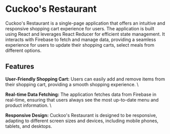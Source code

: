 # Cuckoo's Restaurant

Cuckoo's Restaurant is a single-page application that offers an intuitive and responsive shopping cart experience for users. The application is built using React and leverages React Reducer for efficient state management. It interacts with Firebase to fetch and manage data, providing a seamless experience for users to update their shopping carts, select meals from different options.

## Features

**User-Friendly Shopping Cart:** Users can easily add and remove items from their shopping cart, providing a smooth shopping experience. \

**Real-time Data Fetching:** The application fetches data from Firebase in real-time, ensuring that users always see the most up-to-date menu and product information. \

**Responsive Design:** Cuckoo's Restaurant is designed to be responsive, adapting to different screen sizes and devices, including mobile phones, tablets, and desktops.
